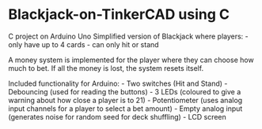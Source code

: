 # Blackjack-on-TinkerCAD using C
C project on Arduino Uno 
Simplified version of Blackjack where players:
	- only have up to 4 cards
	- can only hit or stand
	
A money system is implemented for the player where they can choose how much to bet. If all the money is lost, the system resets itself. 

Included functionality for Arduino:
	- Two switches (Hit and Stand)
	- Debouncing (used for reading the buttons)
	- 3 LEDs (coloured to give a warning about how close a player is to 21)
	- Potentiometer (uses analog input channels for a player to select a bet amount)
	- Empty analog input (generates noise for random seed for deck shuffling)
	- LCD screen

